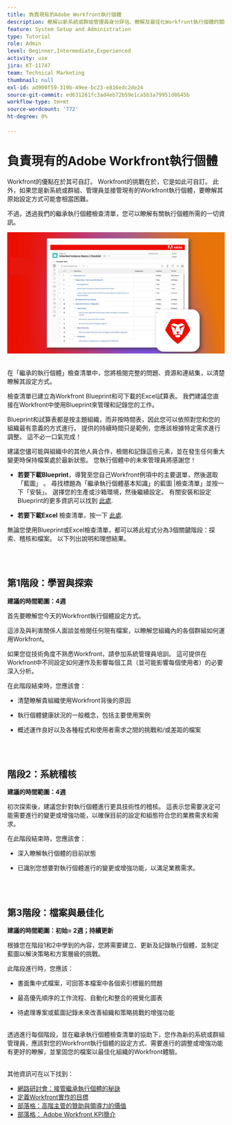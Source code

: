 ```yaml
---
title: 負責現有的Adobe Workfront執行個體
description: 瞭解以新系統或群組管理員身分評估、瞭解及最佳化Workfront執行個體的關鍵階段。
feature: System Setup and Administration
type: Tutorial
role: Admin
level: Beginner,Intermediate,Experienced
activity: use
jira: KT-11747
team: Technical Marketing
thumbnail: null
exl-id: ad900f59-319b-49ee-bc23-e816edc2de24
source-git-commit: ed631261fc3ad4eb72b59e1ca5b3a79951d8645b
workflow-type: tm+mt
source-wordcount: '772'
ht-degree: 0%

---
```


# 負責現有的Adobe Workfront執行個體

Workfront的優點在於其可自訂。 Workfront的挑戰在於，它是如此可自訂。 此外，如果您是新系統或群組、管理員並接管現有的Workfront執行個體，要瞭解其原始設定方式可能會相當困難。

不過，透過我們的繼承執行個體檢查清單，您可以瞭解有關執行個體所需的一切資訊。

![繼承的執行個體檢查清單影像](assets/wf-inherited-instance-image.png)
<br></br>

在「繼承的執行個體」檢查清單中，您將檢閱完整的問題、資源和連結集，以清楚瞭解其設定方式。

檢查清單已建立為Workfront Blueprint和可下載的Excel試算表。 我們建議您直接在Workfront中使用Blueprint來管理和記錄您的工作。

Blueprint和試算表都是按主題組織，而非按時間表，因此您可以依照對您和您的組織最有意義的方式進行。 提供的持續時間只是範例，您應該根據特定需求進行調整。 這不必一口氣完成！

建議您儘可能與組織中的其他人員合作，檢閱和記錄這些元素，並在發生任何重大變更時保持檔案處於最新狀態。 您執行個體中的未來管理員將感謝您！

* <b>若要下載Blueprint</b>，導覽至您自己Workfront例項中的主要選單，然後選取「藍圖」 。 尋找標題為「繼承執行個體基本知識」的藍圖 |檢查清單」並按一下「安裝」。 選擇您的生產或沙箱環境，然後繼續設定。 有關安裝和設定Blueprint的更多資訊可以找到 [此處](https://experienceleague.adobe.com/docs/workfront/using/administration-and-setup/blueprints/blueprints-install.html?lang=en).

* <b>若要下載Excel</b> 檢查清單，按一下 [此處](assets/adobe-workfront-system-admin-playbook-inherited-instance.xlsx).

無論您使用Blueprint或Excel檢查清單，都可以將此程式分為3個關鍵階段：探索、稽核和檔案。 以下列出說明和理想結果。

<br>
</br>

## 第1階段：學習與探索

<b>建議的時間範圍：4週</b>

首先要瞭解您今天的Workfront執行個體設定方式。

這涉及與利害關係人面談並檢閱任何現有檔案，以瞭解您組織內的各個群組如何運用Workfront。

如果您從技術角度不熟悉Workfront，請參加系統管理員培訓。 這可提供在Workfront中不同設定如何運作及影響每個工具（並可能影響每個使用者）的必要深入分析。

在此階段結束時，您應該會：

* 清楚瞭解貴組織使用Workfront背後的原因

* 執行個體健康狀況的一般概念，包括主要使用案例

* 概述運作良好以及各種程式和使用者需求之間的挑戰和/或差距的檔案
<br>
</br>

## 階段2：系統稽核

<b>建議的時間範圍：4週 </b>

初次探索後，建議您針對執行個體進行更具技術性的稽核。 這表示您需要決定可能需要進行的變更或增強功能，以確保目前的設定和組態符合您的業務需求和需求。

在此階段結束時，您應該會：

* 深入瞭解執行個體的目前狀態

* 已識別您想要對執行個體進行的變更或增強功能，以滿足業務需求。
<br>
</br>

## 第3階段：檔案與最佳化

<b>建議的時間範圍：初始= 2週；持續更新 </b>

根據您在階段1和2中學到的內容，您將需要建立、更新及記錄執行個體，並制定藍圖以解決策略和方案層級的挑戰。

此階段進行時，您應該：

* 書面集中式檔案，可回答本檔案中各個索引標籤的問題

* 最高優先順序的工作流程、自動化和整合的視覺化圖表

* 待處理專案或藍圖記錄未來改善組織和策略挑戰的增強功能

<br>
透過進行每個階段，並在繼承執行個體檢查清單的協助下，您作為新的系統或群組管理員，應該對您的Workfront執行個體的設定方式、需要進行的調整或增強功能有更好的瞭解，並鞏固您的檔案以最佳化組織的Workfront體驗。

<br>
</br>

其他資訊可在以下找到：
* [網路研討會：接管繼承執行個體的秘訣](https://experienceleaguecommunities.adobe.com/t5/workfront-discussions/webinar-system-admin-essentials-tips-for-taking-over-an-existing/td-p/571873)
* [定義Workfront實作的目標](https://experienceleague.adobe.com/docs/workfront/using/administration-and-setup/get-started-administration/define-wf-goals-objectives.html?lang=en)
* [部落格：高階主管的贊助與領導力的價值](https://experienceleaguecommunities.adobe.com/t5/workfront-blogs/customer-success-tips-executive-sponsorship-and-value-to/ba-p/518353)
* [部落格： Adobe Workfront KPI簡介](https://experienceleaguecommunities.adobe.com/t5/workfront-blogs/kpi-dashboards-in-the-new-workfront-experience-introduction-to/ba-p/549001)
